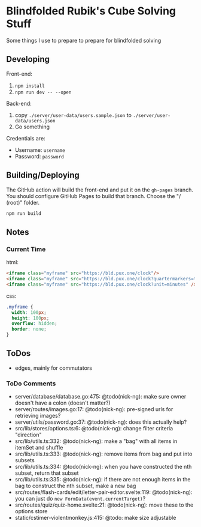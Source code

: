 # Blindfolded Rubik's Cube Solving Stuff

Some things I use to prepare to prepare for blindfolded solving

## Developing

Front-end:

1. `npm install`
2. `npm run dev -- --open`

Back-end:

1. copy `./server/user-data/users.sample.json` to `./server/user-data/users.json`
2. Go something

Credentials are:
- Username: `username`
- Password: `password`

## Building/Deploying

The GitHub action will build the front-end and put it on the `gh-pages` branch. You should configure GitHub Pages to build that branch. Choose the "/ (root)" folder.

```bash
npm run build
```

## Notes

### Current Time

html:
```html
<iframe class="myframe" src="https://bld.pux.one/clock"/>
<iframe class="myframe" src="https://bld.pux.one/clock?quartermarkers=true"/>
<iframe class="myframe" src="https://bld.pux.one/clock?unit=minutes" />
```

css:
```css
.myframe {
  width: 100px;
  height: 100px;
  overflow: hidden;
  border: none;
}
```

## ToDos

- edges, mainly for commutators

### ToDo Comments

- server/database/database.go:475: @todo(nick-ng): make sure owner doesn't have a colon (doesn't matter?)
- server/routes/images.go:17: @todo(nick-ng): pre-signed urls for retrieving images?
- server/utils/password.go:37: @todo(nick-ng): does this actually help?
- src/lib/stores/options.ts:6: @todo(nick-ng): change filter criteria "direction"
- src/lib/utils.ts:332: @todo(nick-ng): make a "bag" with all items in itemSet and shuffle
- src/lib/utils.ts:333: @todo(nick-ng): remove items from bag and put into subsets
- src/lib/utils.ts:334: @todo(nick-ng): when you have constructed the nth subset, return that subset
- src/lib/utils.ts:335: @todo(nick-ng): if there are not enough items in the bag to construct the nth subset, make a new bag
- src/routes/flash-cards/edit/letter-pair-editor.svelte:119: @todo(nick-ng): you can just do `new FormData(event.currentTarget)`?
- src/routes/quiz/quiz-home.svelte:21: @todo(nick-ng): move these to the options store
- static/cstimer-violentmonkey.js:415: @todo: make size adjustable
